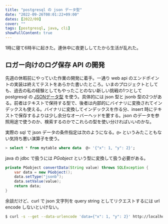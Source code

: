 ```yaml
---
title: "postgresql の json データ型"
date: "2022-09-26T08:01:22+09:00"
dates: [2022/09]
cover: ""
tags: [postgresql, java, cli]
showFullContent: true
---
```


1時に寝て6時半に起きた。連休中に夜更ししてたから生活が乱れた。

## ロガー向けのログ保存 API の開発

先週の休暇前にやっていた作業の開発に着手。一通り web api のエンドポイントの実装は終えてテストをあらかた書いたところ。いまのプロジェクトとしても、過去の私の経験としてもやったことのない新しい挑戦の1つとして postgresql の [JSONデータ型](https://www.postgresql.jp/document/13/html/datatype-json.html) を使う。具体的には json 型と jsonb 型の2つがある。前者はテキストで保持する型で、後者は内部的にバイナリに変換されてインデックスも使える。バイナリに変換してインデックスを作る分、insert 時にテキストで保存するよりは少し余分なオーバーヘッドを要する。json のデータを参照用途で使うのか、検索するのかでこれらの型を使い分ければいいのかな。

実際の sql で json データの条件指定は次のようになる。`@>` というみたこともない気持ち悪い演算子を使う。

```sql
> select * from mytable where data  @> '{"x": 1, "y": 2}';
```

java の jdbc で扱うには *PGobject* という型に変換して扱う必要がある。

```java
private PGobject convertData(String value) throws SQLException {
    var data = new PGobject();
    data.setType("jsonb");
    data.setValue(value);
    return data;
}
```

余談だけど、curl で json 文字列を query string としてリクエストするには url encode しないといけない。

```bash
$ curl -s --get --data-urlencode 'data={"x": 1, "y": 2}' http://localhost/path | jq .
```
